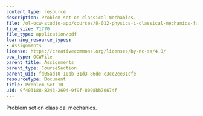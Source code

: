 ```yaml
---
content_type: resource
description: Problem set on classical mechanics.
file: /ol-ocw-studio-app/courses/8-012-physics-i-classical-mechanics-fall-2008/9f403188824326949f9f8098bb70674f_ps10.pdf
file_size: 71770
file_type: application/pdf
learning_resource_types:
- Assignments
license: https://creativecommons.org/licenses/by-nc-sa/4.0/
ocw_type: OCWFile
parent_title: Assignments
parent_type: CourseSection
parent_uid: fd05ad10-10bb-31d3-86de-c3cc2ee31cfe
resourcetype: Document
title: Problem Set 10
uid: 9f403188-8243-2694-9f9f-8098bb70674f
---
```

Problem set on classical mechanics.